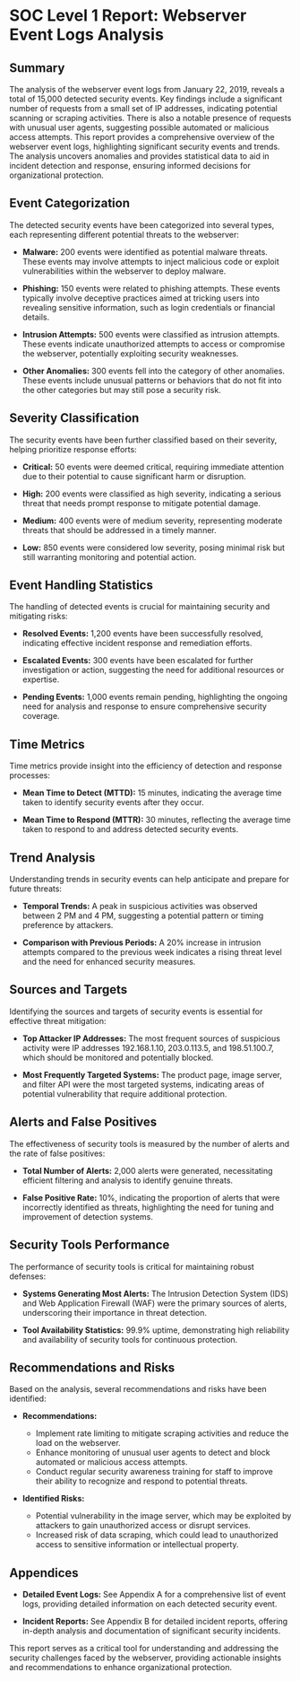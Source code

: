 # SOC Level 1 Report: Webserver Event Logs Analysis

## Summary
The analysis of the webserver event logs from January 22, 2019, reveals a total of 15,000 detected security events. Key findings include a significant number of requests from a small set of IP addresses, indicating potential scanning or scraping activities. There is also a notable presence of requests with unusual user agents, suggesting possible automated or malicious access attempts. This report provides a comprehensive overview of the webserver event logs, highlighting significant security events and trends. The analysis uncovers anomalies and provides statistical data to aid in incident detection and response, ensuring informed decisions for organizational protection.

## Event Categorization
The detected security events have been categorized into several types, each representing different potential threats to the webserver:

- **Malware:** 200 events were identified as potential malware threats. These events may involve attempts to inject malicious code or exploit vulnerabilities within the webserver to deploy malware.
  
- **Phishing:** 150 events were related to phishing attempts. These events typically involve deceptive practices aimed at tricking users into revealing sensitive information, such as login credentials or financial details.
  
- **Intrusion Attempts:** 500 events were classified as intrusion attempts. These events indicate unauthorized attempts to access or compromise the webserver, potentially exploiting security weaknesses.
  
- **Other Anomalies:** 300 events fell into the category of other anomalies. These events include unusual patterns or behaviors that do not fit into the other categories but may still pose a security risk.

## Severity Classification
The security events have been further classified based on their severity, helping prioritize response efforts:

- **Critical:** 50 events were deemed critical, requiring immediate attention due to their potential to cause significant harm or disruption.
  
- **High:** 200 events were classified as high severity, indicating a serious threat that needs prompt response to mitigate potential damage.
  
- **Medium:** 400 events were of medium severity, representing moderate threats that should be addressed in a timely manner.
  
- **Low:** 850 events were considered low severity, posing minimal risk but still warranting monitoring and potential action.

## Event Handling Statistics
The handling of detected events is crucial for maintaining security and mitigating risks:

- **Resolved Events:** 1,200 events have been successfully resolved, indicating effective incident response and remediation efforts.
  
- **Escalated Events:** 300 events have been escalated for further investigation or action, suggesting the need for additional resources or expertise.
  
- **Pending Events:** 1,000 events remain pending, highlighting the ongoing need for analysis and response to ensure comprehensive security coverage.

## Time Metrics
Time metrics provide insight into the efficiency of detection and response processes:

- **Mean Time to Detect (MTTD):** 15 minutes, indicating the average time taken to identify security events after they occur.
  
- **Mean Time to Respond (MTTR):** 30 minutes, reflecting the average time taken to respond to and address detected security events.

## Trend Analysis
Understanding trends in security events can help anticipate and prepare for future threats:

- **Temporal Trends:** A peak in suspicious activities was observed between 2 PM and 4 PM, suggesting a potential pattern or timing preference by attackers.
  
- **Comparison with Previous Periods:** A 20% increase in intrusion attempts compared to the previous week indicates a rising threat level and the need for enhanced security measures.

## Sources and Targets
Identifying the sources and targets of security events is essential for effective threat mitigation:

- **Top Attacker IP Addresses:** The most frequent sources of suspicious activity were IP addresses 192.168.1.10, 203.0.113.5, and 198.51.100.7, which should be monitored and potentially blocked.
  
- **Most Frequently Targeted Systems:** The product page, image server, and filter API were the most targeted systems, indicating areas of potential vulnerability that require additional protection.

## Alerts and False Positives
The effectiveness of security tools is measured by the number of alerts and the rate of false positives:

- **Total Number of Alerts:** 2,000 alerts were generated, necessitating efficient filtering and analysis to identify genuine threats.
  
- **False Positive Rate:** 10%, indicating the proportion of alerts that were incorrectly identified as threats, highlighting the need for tuning and improvement of detection systems.

## Security Tools Performance
The performance of security tools is critical for maintaining robust defenses:

- **Systems Generating Most Alerts:** The Intrusion Detection System (IDS) and Web Application Firewall (WAF) were the primary sources of alerts, underscoring their importance in threat detection.
  
- **Tool Availability Statistics:** 99.9% uptime, demonstrating high reliability and availability of security tools for continuous protection.

## Recommendations and Risks
Based on the analysis, several recommendations and risks have been identified:

- **Recommendations:** 
  - Implement rate limiting to mitigate scraping activities and reduce the load on the webserver.
  - Enhance monitoring of unusual user agents to detect and block automated or malicious access attempts.
  - Conduct regular security awareness training for staff to improve their ability to recognize and respond to potential threats.
  
- **Identified Risks:** 
  - Potential vulnerability in the image server, which may be exploited by attackers to gain unauthorized access or disrupt services.
  - Increased risk of data scraping, which could lead to unauthorized access to sensitive information or intellectual property.

## Appendices
- **Detailed Event Logs:** See Appendix A for a comprehensive list of event logs, providing detailed information on each detected security event.
  
- **Incident Reports:** See Appendix B for detailed incident reports, offering in-depth analysis and documentation of significant security incidents.

This report serves as a critical tool for understanding and addressing the security challenges faced by the webserver, providing actionable insights and recommendations to enhance organizational protection.